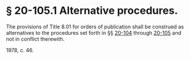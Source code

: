 # § 20-105.1 Alternative procedures.

<p>The provisions of Title 8.01 for orders of publication shall be construed as alternatives to the procedures set forth in §§ <a href='http://law.lis.virginia.gov/vacode/20-104/'>20-104</a> through <a href='http://law.lis.virginia.gov/vacode/20-105/'>20-105</a> and not in conflict therewith.</p><p>1978, c. 46.</p>